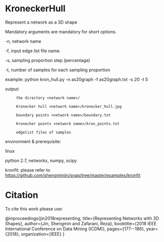 # KroneckerHull

 Represent a network as a 3D shape

 Mandatory arguments are mandatory for short options.

  -n, network name

  -f, input edge list file name.

  -s, sampling proportion step (percentage)

  -t, number of samples for each sampling proportion 

 example: python kron_hull.py -n as20graph -f as20graph.txt -s 20 -t 5

 output: 
         
         the directory <network name>/

         Kronecker hull <network name>/kronecker_hull.jpg

         boundary points <network name>/boundary.txt

         Kronecker points <network name>/kron_points.txt

         edgelist files of samples 

 environment & prerequisite:

 linux

 python 2.7, networkx, numpy, scipy

 kronfit: please refer to https://github.com/shengminjin/snap/tree/master/examples/kronfit

# Citation

To cite this work please use:

@inproceedings{jin2018representing,
  title={Representing Networks with 3D Shapes},
  author={Jin, Shengmin and Zafarani, Reza},
  booktitle={2018 IEEE International Conference on Data Mining (ICDM)},
  pages={177--186},
  year={2018},
  organization={IEEE}
}
